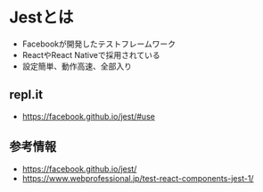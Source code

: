 # Jestとは

- Facebookが開発したテストフレームワーク
- ReactやReact Nativeで採用されている
- 設定簡単、動作高速、全部入り

## repl.it

- https://facebook.github.io/jest/#use

## 参考情報

- https://facebook.github.io/jest/
- https://www.webprofessional.jp/test-react-components-jest-1/
